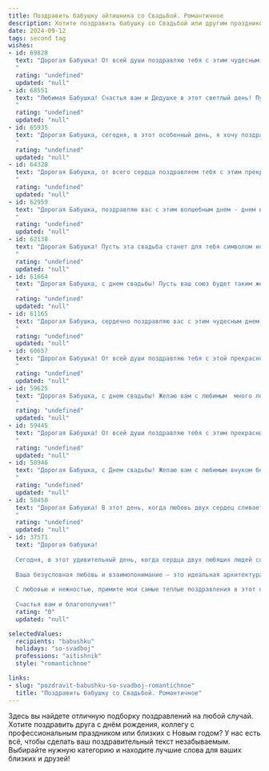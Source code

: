 ```yaml
---
title: Поздравить бабушку айтишника со Свадьбой. Романтичное
description: Хотите поздравить бабушку со Свадьбой или другим праздником? Наш ИИ создаст незабываемое поздравление, а вы обязательно выделитесь среди других.  
date: 2024-09-12
tags: second tag
wishes:
- id: 69828
  text: "Дорогая Бабушка! От всей души поздравляю тебя с этим чудесным днем! Желаю, чтобы твоя любовь, подобно мощному алгоритму, создавала в твоей жизни только счастливые и гармоничные отношения! Пусть ваша новая глава будет пронизана любовью, а ваша совместная жизнь — увлекательным и бесконечным путешествием по просторам счастья! 🎉💖
  "
  rating: "undefined"
  updated: "null"
- id: 68551
  text: "Любимая Бабушка! Счастья вам и Дедушке в этот светлый день! Пусть ваша любовь, как мощный интернет-канал, всегда будет стабильной и быстрой, а жизнь - яркой и безграничной, как Всемирная паутина.
  "
  rating: "undefined"
  updated: "null"
- id: 65935
  text: "Дорогая Бабушка, сегодня, в этот особенный день, я хочу поздравить тебя с таким важным событием! Пусть ваша свадьба станет началом новой, удивительной главы в вашей жизни, полную любви, счастья и ярких моментов! Желаю вам бесконечного океана нежности, крепкой связи и нежных чувств, которые будут жить в вашем сердце долгие годы! Пусть ваш брак будет благословлен судьбой, а любовь - неисчерпаемой!
  "
  rating: "undefined"
  updated: "null"
- id: 64320
  text: "Дорогая Бабушка, от всего сердца поздравляем тебя с этим прекрасным днем!  Пусть ваша свадьба станет символом вечной любви и счастья, пусть ваши годы, проведенные вместе, будут полны радости и нежности. Желаем вам, чтобы ваша любовь была такой же яркой и сильной, как ваш внук (внучка) в мире IT.
  "
  rating: "undefined"
  updated: "null"
- id: 62959
  text: "Дорогая Бабушка, поздравляю вас с этим волшебным днем - днем вашей свадьбы! Пусть ваша любовь, как код, написанный с любовью, будет вечным и безупречным. Желаю вам бесконечного счастья, ярких эмоций, согретых теплом ваших чувств, и чтобы ваша семейная сеть была всегда надежной и устойчивой!
  "
  rating: "undefined"
  updated: "null"
- id: 62138
  text: "Дорогая Бабушка! Пусть эта свадьба станет для тебя символом новой, прекрасной главы в жизни, полной любви, счастья и нежности. Пусть ваша любовь, как код, написанный на языке души, будет вечным и неповторимым!
  "
  rating: "undefined"
  updated: "null"
- id: 61664
  text: "Дорогая Бабушка, с днем свадьбы! Пусть ваш союз будет таким же крепким и нежным, как ваш код, а любовь –  как бесконечный поток данных, который никогда не иссякнет.
  "
  rating: "undefined"
  updated: "null"
- id: 61165
  text: "Дорогая Бабушка, сердечно поздравляю вас с этим чудесным днем! Пусть ваша свадьба станет началом новой главы в вашей жизни,  наполненной любовью, счастьем и  яркими красками! Желаю вам крепкого здоровья,  неиссякаемого оптимизма и бесконечного вдохновения! Вы, как истинный айтишник,  создали невероятную  систему отношений,  уверен,   она будет работать без сбоев и ошибок долгие годы! 💕
  "
  rating: "undefined"
  updated: "null"
- id: 60657
  text: "Дорогая Бабушка! От всей души поздравляю тебя с этой прекрасной свадьбой! Пусть ваш союз будет таким же прочным и ярким, как код, который пишет твой любимый внук-айтишник!  Пусть ваша любовь будет вечной, как алгоритм, и бесконечно прекрасной, как открытый код!
  "
  rating: "undefined"
  updated: "null"
- id: 59625
  text: "Дорогая Бабушка, с днем свадьбы! Желаю вам с любимым  много лет счастья, любви и радости, чтобы ваша жизнь была наполнена теплом и уютом, как уютный уголок айтишника, полный ламповыми ночами, но с прекрасным рассветом рядом с любимым человеком.
  "
  rating: "undefined"
  updated: "null"
- id: 59445
  text: "Дорогая Бабушка! От всей души поздравляю тебя с этим прекрасным днем — днем твоей свадьбы! Желаю вам с дедушкой долгих лет счастья, любви и взаимопонимания. Пусть ваш союз будет прочным, как код  программы, которую написал бы самый талантливый айтишник.  Будьте счастливы!
  "
  rating: "undefined"
  updated: "null"
- id: 58946
  text: "Дорогая Бабушка, с Днем свадьбы! Желаю вам с любимым внуком бесконечного счастья, любви и гармонии в вашей IT-семье. Пусть ваш дом всегда будет полон тепла, света и вдохновения!
  "
  rating: "undefined"
  updated: "null"
- id: 58450
  text: "Дорогая Бабушка! В этот день, когда любовь двух сердец сливается в единое, позвольте мне от всей души пожелать вам море счастья, нежности и радости! Пусть ваша жизнь будет полна таких прекрасных моментов, как этот чудесный праздник! С днем свадьбы!
  "
  rating: "undefined"
  updated: "null"
- id: 37571
  text: "Дорогая бабушка!
  
  Сегодня, в этот удивительный день, когда сердца двух любящих людей соединяются в священном узле брака, хочется от всей души поздравить тебя! Давай представим, что эта свадьба — как великолепный программный код, написанный с любовью и заботой. Пусть каждый новый день вашей жизни вместе будет, как обновление, приносящее радость и новые возможности.
  
  Ваша безусловная любовь и взаимопонимание — это идеальная архитектура для счастливой жизни. Пусть ваш союз будет надежно защищен, как самые высокие технологии, а каждый момент вместе — как бесконечный поток вдохновения.
  
  С любовью и нежностью, примите мои самые теплые поздравления в этот особенный день! Пусть ваша жизнь будет полна ярких эмоций, гармонии и светлых мечтаний, как самый красивый и романтичный сценарий.
  
  Счастья вам и благополучия!"
  rating: "0"
  updated: "null"

selectedValues:
  recipients: "babushku"
  holidays: "so-svadboj"
  professions: "aitishnik"
  style: "romantichnoe"

links:
- slug: "pozdravit-babushku-so-svadboj-romantichnoe"
  title: "Поздравить бабушку со Свадьбой. Романтичное"
---
```


Здесь вы найдете отличную подборку поздравлений на любой случай. 
Хотите поздравить друга с днём рождения, коллегу с профессиональным праздником или близких с Новым годом? У нас есть всё, чтобы сделать ваш поздравительный текст незабываемым. Выбирайте нужную категорию и находите лучшие слова для ваших близких и друзей!
